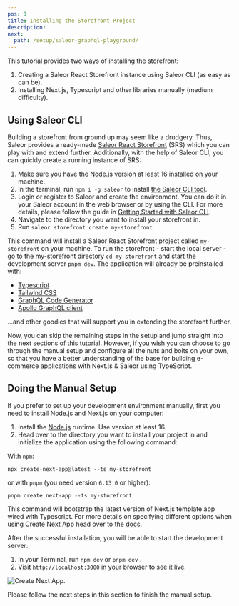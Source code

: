 ```yaml
---
pos: 1
title: Installing the Storefront Project
description:
next:
  path: /setup/saleor-graphql-playground/
---
```


This tutorial provides two ways of installing the storefront:

1. Creating a Saleor React Storefront instance using Saleor CLI (as easy as can be).
2. Installing Next.js, Typescript and other libraries manually (medium difficulty).

## Using Saleor CLI

Building a storefront from ground up may seem like a drudgery. Thus, Saleor provides a ready-made [Saleor React Storefront](https://github.com/saleor/react-storefront) (SRS) which you can play with and extend further. Additionally, with the help of Saleor CLI, you can quickly create a running instance of SRS:

1. Make sure you have the [Node.js](https://nodejs.org/) version at least 16 installed on your machine.
2. In the terminal, run `npm i -g saleor` to install [the Saleor CLI tool](https://docs.saleor.io/docs/3.x/cli).
3. Login or register to Saleor and create the environment. You can do it in your Saleor account in the web browser or by using the CLI. For more details, please follow the guide in [Getting Started with Saleor CLI](/cli/getting-started/).
4. Navigate to the directory you want to install your storefront in.
5. Run `saleor storefront create my-storefront`

This command will install a Saleor React Storefront project called `my-storefront` on your machine. To run the storefront - start the local server - go to the my-storefront directory `cd my-storefront` and start the development server `pnpm dev`. The application will already be preinstalled with:

- [Typescript](https://www.typescriptlang.org/)
- [Tailwind CSS](https://tailwindcss.com/)
- [GraphQL Code Generator](https://www.graphql-code-generator.com/)
- [Apollo GraphQL client](https://www.apollographql.com/docs/react/)

...and other goodies that will support you in extending the storefront further.

Now, you can skip the remaining steps in the setup and jump straight into the next sections of this tutorial. However, if you wish you can choose to go through the manual setup and configure all the nuts and bolts on your own, so that you have a better understanding of the base for building e-commerce applications with Next.js & Saleor using TypeScript.

## Doing the Manual Setup

If you prefer to set up your development environment manually, first you need to install Node.js and Next.js on your computer:

1. Install the [Node.js](https://nodejs.org/) runtime. Use version at least 16.
2. Head over to the directory you want to install your project in and initialize the application using the following command:

With `npm`:

```
npx create-next-app@latest --ts my-storefront
```

or with `pnpm` (you need version `6.13.0` or higher):

```
pnpm create next-app --ts my-storefront
```

This command will bootstrap the latest version of Next.js template app wired with Typescript. For more details on specifying different options when using Create Next App head over to the [docs](https://nextjs.org/docs/api-reference/create-next-app).

After the successful installation, you will be able to start the development server:

1. In your Terminal, run `npm dev` or `pnpm dev` .
2. Visit `http://localhost:3000` in your browser to see it live.

![Create Next App.](/images/create-next-app.png)

Please follow the next steps in this section to finish the manual setup.
